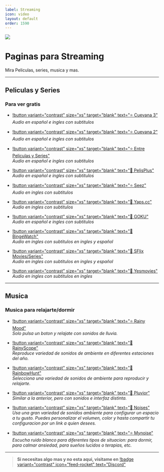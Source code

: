 ```yaml
---
label: Streaming
icon: video
layout: default
order: 1590
---
```


![](https://i.postimg.cc/tg35sScS/Paginas-streaming.png)
# Paginas para Streaming
Mira Peliculas, series, musica y mas.

---

## Peliculas y Series

### Para ver gratis

- [!button variant="contrast" size="xs" target="blank" text="⭐ Cuevana 3"](https://www.cuevana3.ch/)      
  *Audio en español e ingles con subtitulos*

- [!button variant="contrast" size="xs" target="blank" text="⭐ Cuevana 2"](https://www.cuevana2.icu/)      
  *Audio en español e ingles con subtitulos*

- [!button variant="contrast" size="xs" target="blank" text="⭐ Entre Peliculas y Series"](https://entrepeliculasyseries.pro/)      
  *Audio en español e ingles con subtitulos*
  
- [!button variant="contrast" size="xs" target="blank" text="🔷 PelisPlus"](https://www17.pelisplushd.lat/pelicula/the-exorcists)       
  *Audio en español e ingles con subtitulos*

- [!button variant="contrast" size="xs" target="blank" text="⭐ Seez"](https://seez.su/)      
  *Audio en ingles con subtitulos*

- [!button variant="contrast" size="xs" target="blank" text="🔷 Yaps.cc"](https://yaps.cc/)      
  *Audio en ingles con subtitulos*

- [!button variant="contrast" size="xs" target="blank" text="🔷 GOKU"](https://goku.sx/home)      
  *Audio en español e ingles con subtitulos*

- [!button variant="contrast" size="xs" target="blank" text="🔷 BingeWatch"](https://bingewatch.to/home)      
  *Audio en ingles con subtitulos en ingles y español*
   
- [!button variant="contrast" size="xs" target="blank" text="🔷 SFlix Movies/Series"](https://sflix.to/home)      
  *Audio en ingles con subtitulos en ingles y español*

- [!button variant="contrast" size="xs" target="blank" text="🔷 Yesmovies"](https://yesmovies.ag/)       
  *Audio en ingles con subtitulos en ingles*
  
---

## Musica 

### Musica para relajarte/dormir
- [!button variant="contrast" size="xs" target="blank" text="⭐ Rainy Mood"](https://www.rainymood.com/)       
  *Solo pulsa un boton y relajate con sonidos de lluvia.*

- [!button variant="contrast" size="xs" target="blank" text="🔷 RainyScope"](https://rainyscope.com/)       
  *Reproduce variedad de sonidos de ambiente en diferentes estaciones del año.* 

- [!button variant="contrast" size="xs" target="blank" text="🔷 RainbowHunt"](https://rainbowhunt.com/)         
  *Selecciona una variedad de sonidos de ambiente para reproducir y relajarte.*   

- [!button variant="contrast" size="xs" target="blank" text="🔷 Pluvior"](https://pluvior.com/)      
  *Similar a la anterior, pero con sonidos e interfaz distinta.*   
  
- [!button variant="contrast" size="xs" target="blank" text="🔷 Noises"](https://noises.online/)      
  *Usa una gran variedad de sonidos ambiente para configurar un espacio a tu gusto. Puedes personalizar el volumen, color y hasta compartir tu configuracion por un link a quien desees.* 

- [!button variant="contrast" size="xs" target="blank" text="⭐ Mynoise"](https://mynoise.net/)      
  *Escucha ruido blanco para diferentes tipos de situacion: para dormir, para calmar ansiedad, para sueños lucidos o terapias, etc.*

---

> **Si necesitas algo mas y no esta aqui, visitame en** [!badge variant="contrast" icon="feed-rocket" text="Discord"](https://discord.gg/hVKeY3uEru) 
